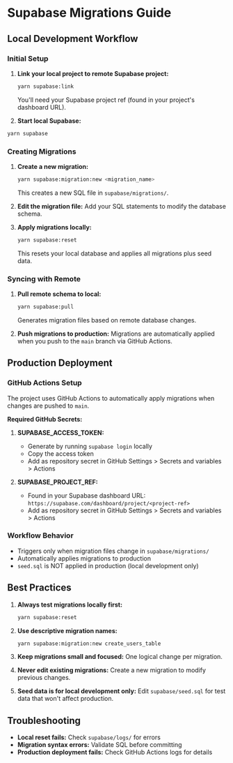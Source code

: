 # Supabase Migrations Guide

## Local Development Workflow

### Initial Setup

1. **Link your local project to remote Supabase project:**

   ```bash
   yarn supabase:link
   ```

   You'll need your Supabase project ref (found in your project's dashboard URL).

2. **Start local Supabase:**

  ```bash
  yarn supabase
  ```

### Creating Migrations

1. **Create a new migration:**

   ```bash
   yarn supabase:migration:new <migration_name>
   ```

   This creates a new SQL file in `supabase/migrations/`.

2. **Edit the migration file:**
   Add your SQL statements to modify the database schema.

3. **Apply migrations locally:**

   ```bash
   yarn supabase:reset
   ```

   This resets your local database and applies all migrations plus seed data.

### Syncing with Remote

1. **Pull remote schema to local:**

   ```bash
   yarn supabase:pull
   ```

   Generates migration files based on remote database changes.

2. **Push migrations to production:**
   Migrations are automatically applied when you push to the `main` branch via GitHub Actions.

## Production Deployment

### GitHub Actions Setup

The project uses GitHub Actions to automatically apply migrations when changes are pushed to `main`.

**Required GitHub Secrets:**

1. **SUPABASE_ACCESS_TOKEN:**
   - Generate by running `supabase login` locally
   - Copy the access token
   - Add as repository secret in GitHub Settings > Secrets and variables > Actions

2. **SUPABASE_PROJECT_REF:**
   - Found in your Supabase dashboard URL: `https://supabase.com/dashboard/project/<project-ref>`
   - Add as repository secret in GitHub Settings > Secrets and variables > Actions

### Workflow Behavior

- Triggers only when migration files change in `supabase/migrations/`
- Automatically applies migrations to production
- `seed.sql` is NOT applied in production (local development only)

## Best Practices

1. **Always test migrations locally first:**

   ```bash
   yarn supabase:reset
   ```

2. **Use descriptive migration names:**

   ```bash
   yarn supabase:migration:new create_users_table
   ```

3. **Keep migrations small and focused:**
   One logical change per migration.

4. **Never edit existing migrations:**
   Create a new migration to modify previous changes.

5. **Seed data is for local development only:**
   Edit `supabase/seed.sql` for test data that won't affect production.

## Troubleshooting

- **Local reset fails:** Check `supabase/logs/` for errors
- **Migration syntax errors:** Validate SQL before committing
- **Production deployment fails:** Check GitHub Actions logs for details
